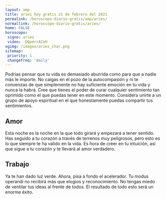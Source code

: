 ```yaml
---
layout: amp
title: aries hoy gratis 21 de febrero del 2021 
permalink: /horoscopo-diario-gratis/amp/aries/
normallink: /horoscopo-diario-gratis/aries/
home: FALSE
horoscopo:
 signo: aries
 video: -DQpmrrAIeU
ogimg: /images/aries_char.png
sitemap:
 priority: 1
 changefreq: 'daily'
---
```



Podrías pensar que tu vida es demasiado aburrida como para que a nadie más le importe. No caigas en el pozo de la autocompasión y ni te convenzas de que simplemente no hay suficiente emoción en tu vida y nunca la habrá. Cree que tienes el poder de curar cualquier sentimiento tan oprimido como el que puedas tener en este momento. Considera unirte a un grupo de apoyo espiritual en el que honestamente puedas compartir tus sentimientos.

## Amor

Esta noche es la noche en la que todo girará y empezará a tener sentido. Has seguido a tu corazón a través de terrenos muy peligrosos, pero esto es lo que siempre te ha valido en la vida. Es hora de creer en tu intuición, así que sigue a tu corazón y te llevará al amor verdadero.

## Trabajo

Ya te han dado luz verde. Ahora, pisa a fondo el acelerador. Tu modus operandi no recibirá más que elogios y reconocimiento. No tengas miedo de ventilar tus ideas al frente de todos. El resultado de todo esto será un enorme éxito.